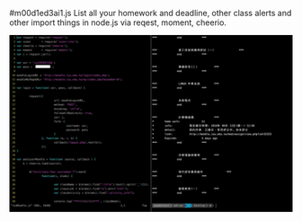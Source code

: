 #m00d1ed3ai1.js
List all your homework and deadline, other class alerts and other import things in node.js via reqest, moment, cheerio.

![](demo.png)